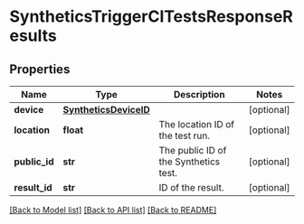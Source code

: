 # SyntheticsTriggerCITestsResponseResults

## Properties
Name | Type | Description | Notes
------------ | ------------- | ------------- | -------------
**device** | [**SyntheticsDeviceID**](SyntheticsDeviceID.md) |  | [optional] 
**location** | **float** | The location ID of the test run. | [optional] 
**public_id** | **str** | The public ID of the Synthetics test. | [optional] 
**result_id** | **str** | ID of the result. | [optional] 

[[Back to Model list]](README.md#documentation-for-models) [[Back to API list]](README.md#documentation-for-api-endpoints) [[Back to README]](README.md)



